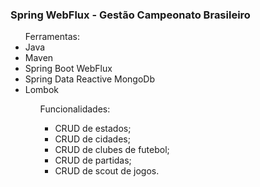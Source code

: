 <h3>Spring WebFlux - Gestão Campeonato Brasileiro</h3>

<ul>
  Ferramentas:
  <li>Java</li>
  <li>Maven</li>
  <li>Spring Boot WebFlux</li>
  <li>Spring Data Reactive MongoDb</li>
  <li>Lombok</li>
<ul>

  Funcionalidades:
  <ul>
    <li>CRUD de estados;</li>
    <li>CRUD de cidades;</li>
    <li>CRUD de clubes de futebol;</li>
    <li>CRUD de partidas;</li>
    <li>CRUD de scout de jogos.</li>
  </ul>
  
  


